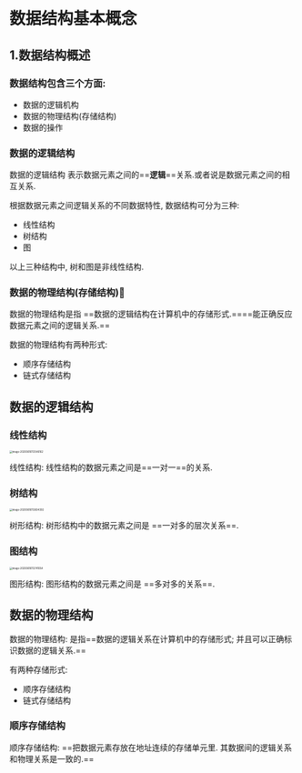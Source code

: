 # 数据结构基本概念

## 1.数据结构概述

### 数据结构包含三个方面:

- 数据的逻辑机构
- 数据的物理结构(存储结构)
- 数据的操作



### 数据的逻辑结构

数据的逻辑结构 表示数据元素之间的==**逻辑**==关系.或者说是数据元素之间的相互关系.

根据数据元素之间逻辑关系的不同数据特性, 数据结构可分为三种:

- 线性结构
- 树结构
- 图

以上三种结构中, 树和图是非线性结构.



### 数据的物理结构(存储结构)

数据的物理结构是指 ==数据的逻辑结构在计算机中的存储形式.====能正确反应数据元素之间的逻辑关系.==

数据的物理结构有两种形式:

- 顺序存储结构
- 链式存储结构



## 数据的逻辑结构

### 线性结构

<img src="/Users/cy/develop/doc/local/picture/数据结构基本概念/image-20200616112546162.png" alt="image-20200616112546162" style="zoom:30%;" />

线性结构: 线性结构的数据元素之间是==一对一==的关系.



### 树结构

<img src="/Users/cy/develop/doc/local/picture/数据结构基本概念/image-20200616112604392.png" alt="image-20200616112604392" style="zoom:30%;" />

树形结构: 树形结构中的数据元素之间是 ==一对多的层次关系==.



### 图结构

<img src="/Users/cy/develop/doc/local/picture/数据结构基本概念/image-20200616112741054.png" alt="image-20200616112741054" style="zoom:30%;" />

图形结构: 图形结构的数据元素之间是 ==多对多的关系==.





## 数据的物理结构

数据的物理结构: 是指==数据的逻辑关系在计算机中的存储形式; 并且可以正确标识数据的逻辑关系.==

有两种存储形式:

- 顺序存储结构
- 链式存储结构

### 

### 顺序存储结构

顺序存储结构: ==把数据元素存放在地址连续的存储单元里. 其数据间的逻辑关系和物理关系是一致的.==
